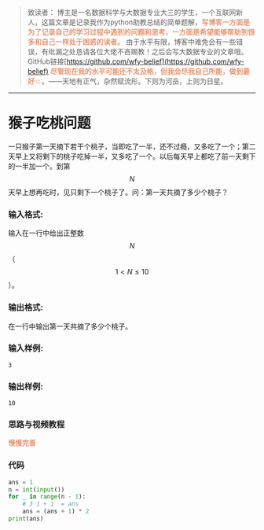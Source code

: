 
> 致读者： 博主是一名数据科学与大数据专业大三的学生，一个互联网新人，这篇文章是记录我作为python助教总结的简单题解，**<font color='#e59572'>写博客一方面是为了记录自己的学习过程中遇到的问题和思考，一方面是希望能够帮助到很多和自己一样处于困惑的读者。</font>**
> 由于水平有限，博客中难免会有一些错误，有纰漏之处恳请各位大佬不吝赐教！之后会写大数据专业的文章哦。
> GitHub链接[https://github.com/wfy-belief](https://github.com/wfy-belief)
> **<font color='#e59572'>尽管现在我的水平可能还不太及格，但我会尽我自己所能，做到最好☺</font>**。——天地有正气，杂然赋流形。下则为河岳，上则为日星。
---
# 猴子吃桃问题
一只猴子第一天摘下若干个桃子，当即吃了一半，还不过瘾，又多吃了一个；第二天早上又将剩下的桃子吃掉一半，又多吃了一个。以后每天早上都吃了前一天剩下的一半加一个。到第$$N$$天早上想再吃时，见只剩下一个桃子了。问：第一天共摘了多少个桃子？

### 输入格式:

输入在一行中给出正整数$$N$$（$$1<N\le 10$$）。

### 输出格式:

在一行中输出第一天共摘了多少个桃子。

### 输入样例:
```in
3
```

### 输出样例:
```out
10
```
### 思路与视频教程
**<font color='#e59572'>慢慢完善</font>**

### 代码
```python
ans = 1
n = int(input())
for _ in range(n - 1):
    # 3 1 + 1  = ans
    ans = (ans + 1) * 2
print(ans)

```